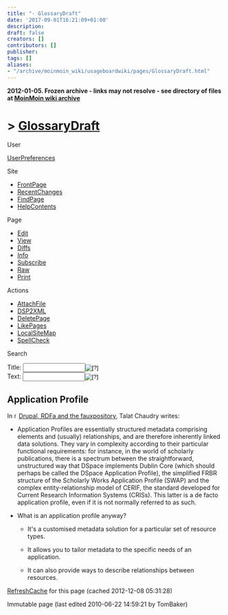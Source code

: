 ```yaml
---
title: "- GlossaryDraft"
date: '2017-09-01T16:21:09+01:00'
description: 
draft: false
creators: []
contributors: []
publisher: 
tags: []
aliases:
- "/archive/moinmoin_wiki/usageboardwiki/pages/GlossaryDraft.html"
---
```


**2012-01-05. Frozen archive - links may not resolve - see directory of files at [MoinMoin wiki archive](/moinmoin-wiki-archive/)**

# > [GlossaryDraft](http://dublincore.org/usageboardwiki/GlossaryDraft?action=fullsearch&value=GlossaryDraft&literal=1&case=1&context=40 "Click here to do a full-text search for this title")

User

 [UserPreferences](http://dublincore.org/usageboardwiki/UserPreferences)
  

Site

- [FrontPage](http://dublincore.org/usageboardwiki/FrontPage)
- [RecentChanges](http://dublincore.org/usageboardwiki/RecentChanges)
- [FindPage](http://dublincore.org/usageboardwiki/FindPage)
- [HelpContents](http://dublincore.org/usageboardwiki/HelpContents)

Page

- [Edit](http://dublincore.org/usageboardwiki/GlossaryDraft?action=edit "Edit")
- [View](http://dublincore.org/usageboardwiki/GlossaryDraft "View")
- [Diffs](http://dublincore.org/usageboardwiki/GlossaryDraft?action=diff "Diffs")
- [Info](http://dublincore.org/usageboardwiki/GlossaryDraft?action=info "Info")
- [Subscribe](http://dublincore.org/usageboardwiki/GlossaryDraft?action=subscribe "Subscribe")
- [Raw](http://dublincore.org/usageboardwiki/GlossaryDraft?action=raw "Raw")
- [Print](http://dublincore.org/usageboardwiki/GlossaryDraft?action=print "Print")

Actions

- [AttachFile](http://dublincore.org/usageboardwiki/GlossaryDraft?action=AttachFile)
- [DSP2XML](http://dublincore.org/usageboardwiki/GlossaryDraft?action=DSP2XML)
- [DeletePage](http://dublincore.org/usageboardwiki/GlossaryDraft?action=DeletePage)
- [LikePages](http://dublincore.org/usageboardwiki/GlossaryDraft?action=LikePages)
- [LocalSiteMap](http://dublincore.org/usageboardwiki/GlossaryDraft?action=LocalSiteMap)
- [SpellCheck](http://dublincore.org/usageboardwiki/GlossaryDraft?action=SpellCheck)

Search

<form method="POST" action="/usageboardwiki/GlossaryDraft">
<p>
<input name="action" value="inlinesearch" type="hidden">
<input name="context" value="40" type="hidden">
Title: <input name="text_title" size="15" maxlength="50" type="text"><input src="GlossaryDraft_files/moin-search.png" name="button_title" alt="[?]" type="image"><br>Text: <input name="text_full" size="15" maxlength="50" type="text"><input src="GlossaryDraft_files/moin-search.png" name="button_full" alt="[?]" type="image">
</p>
</form>

## Application Profile

In [<img src="GlossaryDraft_files/moin-www.png" alt="[WWW]" height="11" width="11">Drupal, RDFa and the fauxpository](http://blogs.ukoln.ac.uk/ap-support/2010/05/19/drupal-rdfa-and-the-fauxpository/), Talat Chaudry writes:

- Application Profiles are essentially structured metadata comprising elements and (usually) relationships, and are therefore inherently linked data solutions. They vary in complexity according to their particular functional requirements: for instance, in the world of scholarly publications, there is a spectrum between the straightforward, unstructured way that DSpace implements Dublin Core (which should perhaps be called the DSpace Application Profile), the simplified FRBR structure of the Scholarly Works Application Profile (SWAP) and the complex entity-relationship model of CERIF, the standard developed for Current Research Information Systems (CRISs). This latter is a de facto application profile, even if it is not normally referred to as such.

- What is an application profile anyway?

  - It's a customised metadata solution for a particular set of resource types.

  - It allows you to tailor metadata to the specific needs of an application.

  - It can also provide ways to describe relationships between resources.

 [RefreshCache](http://dublincore.org/usageboardwiki/GlossaryDraft?action=refresh&arena=Page.py&key=GlossaryDraft.text_html) for this page (cached 2012-12-08 05:31:28)  

Immutable page (last edited 2010-06-22 14:59:21 by TomBaker)

